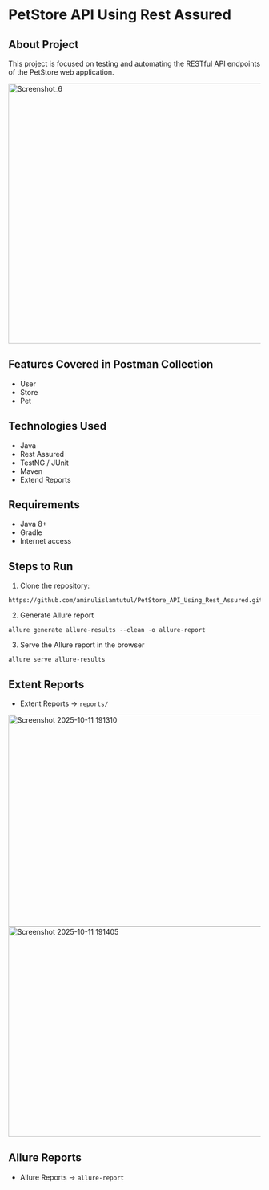 # **PetStore API Using Rest Assured**
## About Project
This project is focused on testing and automating the RESTful API endpoints of the PetStore web application.

<img width="843" height="518" alt="Screenshot_6" src="https://github.com/user-attachments/assets/de96050c-d826-4927-b831-55ecbda8339f" />

## Features Covered in Postman Collection
- User
- Store
- Pet
## Technologies Used
- Java
- Rest Assured
- TestNG / JUnit
- Maven
- Extend Reports
## Requirements
- Java 8+
- Gradle
- Internet access
## Steps to Run
1. Clone the repository:
```console 
https://github.com/aminulislamtutul/PetStore_API_Using_Rest_Assured.git
```
2. Generate Allure report
```console
allure generate allure-results --clean -o allure-report
```
3. Serve the Allure report in the browser
```console
allure serve allure-results
```   
## Extent Reports
- Extent Reports → `reports/`
<img width="960" height="422" alt="Screenshot 2025-10-11 191310" src="https://github.com/user-attachments/assets/f783149a-b213-476f-9f73-101799f76ee2" />
<img width="960" height="419" alt="Screenshot 2025-10-11 191405" src="https://github.com/user-attachments/assets/2c01c6a1-c41e-44e9-9e67-638f27038ca7" />

## Allure Reports
- Allure Reports → `allure-report`

